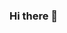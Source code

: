 ### Hi there 👋

<!--
**WijayaSaputra-867/WijayaSaputra-867** is a ✨ _special_ ✨ repository because its `README.md` (this file) appears on your GitHub profile.

- 🔭 I’m currently working on AMIK WAHANA MANDIRI
- 🌱 I’m currently learning Python and PHP
- 👯 I’m looking to collaborate on ...
- 🤔 I’m looking for help with ...
- 💬 Ask me about ...
- 📫 How to reach me: whatsapp = 0882-1107-0874 
                      instagram = putra.18__
- 😄 Pronouns: ...
- ⚡ Fun fact: ...
-->
